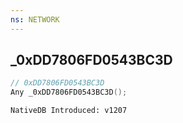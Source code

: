 ```yaml
---
ns: NETWORK
---
```

## _0xDD7806FD0543BC3D

```c
// 0xDD7806FD0543BC3D
Any _0xDD7806FD0543BC3D();
```

```
NativeDB Introduced: v1207
```

